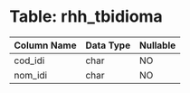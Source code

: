 # Table: rhh_tbidioma

| Column Name | Data Type | Nullable |
|-------------|-----------|----------|
| cod_idi | char | NO |
| nom_idi | char | NO |

